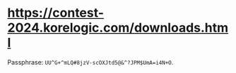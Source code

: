 # https://contest-2024.korelogic.com/downloads.html

Passphrase: `UU^G+^mLQ#8jzV-scOXJtd5@&^?JPM$UmA=i4N+O`.

